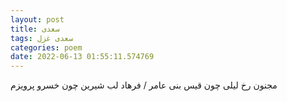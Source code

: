 ```yaml
---
layout: post
title: سعدی
tags: سعدی غزل
categories: poem
date: 2022-06-13 01:55:11.574769
---
```


مجنون رخ لیلی چون قیس بنی عامر / فرهاد لب شیرین چون خسرو پرویزم